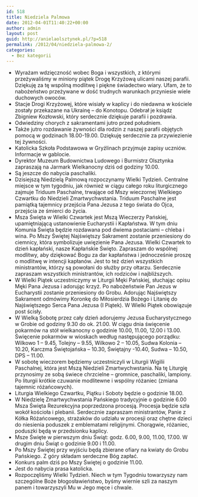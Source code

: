 ```yaml
---
id: 518
title: Niedziela Palmowa
date: 2012-04-01T11:40:22+00:00
author: admin
layout: post
guid: http://anielaolsztynek.pl/?p=518
permalink: /2012/04/niedziela-palmowa-2/
categories:
  - Bez kategorii
---
```

  * Wyrażam wdzięczność wobec Boga i wszystkich, z którymi przeżywaliśmy w miniony piątek Drogę Krzyżową ulicami naszej parafii. Dziękuję za tę wspólną modlitwę i piękne świadectwo wiary. Ufam, że to nabożeństwo przeżywane w dość trudnych warunkach przyniesie wiele duchowych owoców.
  * Stacje Drogi Krzyżowej, które wisiały w kaplicy i do niedawna w kościele zostały przekazane na Ukrainę &#8211; do Konotopu. Odebrał je ksiądz Zbigniew Kozłowski, który serdecznie dziękuje parafii i pozdrawia.
  * Odwiedziny chorych z sakramentami jutro przed południem.
  * Także jutro rozdawanie żywności dla rodzin z naszej parafii objętych pomocą w godzinach 18.00-19.00. Dziękuję serdecznie za przywiezienie tej żywności.
  * Katolicka Szkoła Podstawowa w Gryźlinach przyjmuje zapisy uczniów. Informacje w gablocie.
  * Dyrektor Muzeum Budownictwa Ludowego i Burmistrz Olsztynka zapraszają na Jarmark Wielkanocny dziś od godziny 10.00.
  * Są jeszcze do nabycia paschaliki.
  * Dzisiejszą Niedzielą Palmową rozpoczynamy Wielki Tydzień. Centralne miejsce w tym tygodniu, jak również w ciągu całego roku liturgicznego zajmuje Triduum Paschalne, trwające od Mszy wieczornej Wielkiego Czwartku do Niedzieli Zmartwychwstania. Triduum Paschalne jest pamiątką tajemnicy przejścia Pana Jezusa z tego świata do Ojca, przejścia ze śmierci do życia.
  * Msza Święta w Wielki Czwartek jest Mszą Wieczerzy Pańskiej, upamiętniającą ustanowienie Eucharystii i Kapłaństwa. W tym dniu Komunia Święta będzie rozdawana pod dwiema postaciami &#8211; chleba i wina. Po Mszy Świętej Najświętszy Sakrament zostanie przeniesiony do ciemnicy, która symbolizuje uwięzienie Pana Jezusa. Wielki Czwartek to dzień kapłański, nasze Kapłańskie Święto. Zapraszam do wspólnej modlitwy, aby dziękować Bogu za dar kapłaństwa i jednocześnie proszę o modlitwę w intencji kapłanów. Jest to też dzień wszystkich ministrantów, którzy są powołani do służby przy ołtarzu. Serdecznie zapraszam wszystkich ministrantów, ich rodziców i najbliższych.
  * W Wielki Piątek uczestniczymy w Liturgii Męki Pańskiej, słuchając opisu Męki Pana Jezusa i adorując krzyż. Po nabożeństwie Pan Jezus w Eucharystii zostanie przeniesiony do Grobu. Adorując Najświętszy Sakrament odmówimy Koronkę do Miłosierdzia Bożego i Litanię do Najświętszego Serca Pana Jezusa (I Piątek). W Wielki Piątek obowiązuje post ścisły.
  * W Wielką Sobotę przez cały dzień adorujemy Jezusa Eucharystycznego w Grobie od godziny 9.30 do ok. 21.00. W ciągu dnia święcenie pokarmów na stół wielkanocny o godzinie 10.00, 11.00, 12.00 i 13.00. Święcenie pokarmów w wioskach według następującego porządku: Wilkowo 1 &#8211; 9.45, Tolejny &#8211; 9.55, Wilkowo 2 &#8211; 10.05, Sudwa Kolonia &#8211; 10.20, Karczma Świętojańska &#8211; 10.30, Świętajny -10.40, Sudwa &#8211; 10.50, DPS &#8211; 11.00.
  * W sobotę wieczorem będziemy uczestniczyli w Liturgii Wigilii Paschalnej, która jest Mszą Niedzieli Zmartwychwstania. Na tę Liturgię przynosimy ze sobą świece chrzcielne &#8211; gromnice, paschaliki, lampiony. Po liturgii krótkie czuwanie modlitewne i wspólny różaniec (zmiana tajemnic różańcowych).
  * Liturgia Wielkiego Czwartku, Piątku i Soboty będzie o godzinie 18.00.
  * W Niedzielę Zmartwychwstania Pańskiego tradycyjnie o godzinie 6.00 Msza Święta Rezurekcyjna poprzedzona procesją. Procesja będzie szła wokół kościoła i plebanii. Serdecznie zapraszam ministrantów, Panie z Kółka Różańcowego, strażaków do udziału w procesji oraz chętne dzieci do niesienia poduszek z emblematami religijnymi. Chorągwie, różaniec, poduszki będą w przedsionku kaplicy.
  * Msze Święte w pierwszym dniu Świąt: godz. 6.00, 9.00, 11.00, 17.00. W drugim dniu Świąt o godzinie 9.00 i 11.00.
  * Po Mszy Świętej przy wyjściu będą zbierane ofiary na kwiaty do Grobu Pańskiego. Z góry składam serdeczne Bóg zapłać.
  * Konkurs palm dziś po Mszy Świętej o godzinie 11.00.
  * Jest do nabycia prasa katolicka.
  * Rozpoczęliśmy Wielki Tydzień. Niech w tym Tygodniu towarzyszy nam szczególne Boże błogosławieństwo, byśmy wiernie szli za naszym panem i towarzyszyli Mu w Jego męce i chwale.